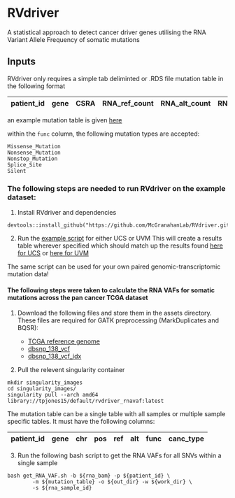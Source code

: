 # RVdriver
A statistical approach to detect cancer driver genes utilising the RNA Variant Allele Frequency of somatic mutations

## Inputs

RVdriver only requires a simple tab deliminted or .RDS file mutation table in the following format

patient_id | gene | CSRA | RNA_ref_count | RNA_alt_count | RNA_VAF | func | canc_type 
----|----|------|-----|------|------|------|------

an example mutation table is given [here](./inst/example_data/UCS_mutation_table.rds)

within the ```func``` column, the following mutation types are accepted:
```
Missense_Mutation
Nonsense_Mutation
Nonstop_Mutation
Splice_Site
Silent
```

### The following steps are needed to run RVdriver on the example dataset:
1. Install RVdriver and dependencies
```
devtools::install_github("https://github.com/McGranahanLab/RVdriver.git")
```
2. Run the [example script](./inst/scripts/run_RVdriver_example.R) for either UCS or UVM
This will create a results table wherever specified which should match up the results found [here for UCS](.inst/example_data/UCS_results) or [here for UVM](.inst/example_data/UVM_results)

The same script can be used for your own paired genomic-transcriptomic mutation data!

#### The following steps were taken to calculate the RNA VAFs for somatic mutations across the pan cancer TCGA dataset

1. Download the following files and store them in the assets directory. These files are required for GATK preprocessing (MarkDuplicates and BQSR):
    - [TCGA reference genome](https://gdc.cancer.gov/about-data/gdc-data-processing/gdc-reference-files) 
    - [dbsnp_138_vcf](https://console.cloud.google.com/storage/browser/_details/genomics-public-data/resources/broad/hg38/v0/Homo_sapiens_assembly38.dbsnp138.vcf)
    - [dbsnp_138_vcf_idx](https://console.cloud.google.com/storage/browser/_details/genomics-public-data/resources/broad/hg38/v0/Homo_sapiens_assembly38.dbsnp138.vcf.idx)

2. Pull the relevent singularity container 
```
mkdir singularity_images
cd singularity_images/
singularity pull --arch amd64 library://tpjones15/default/rvdriver_rnavaf:latest
```    
The mutation table can be a single table with all samples or multiple sample specific tables. It must have the following columns:

patient_id | gene | chr | pos | ref | alt | func | canc_type 
----|----|------|-----|-----|-----|------|-----

3. Run the following bash script to get the RNA VAFs for all SNVs within a single sample
```
bash get_RNA_VAF.sh -b ${rna_bam} -p ${patient_id} \
        -m ${mutation_table} -o ${out_dir} -w ${work_dir} \
        -s ${rna_sample_id}
```
